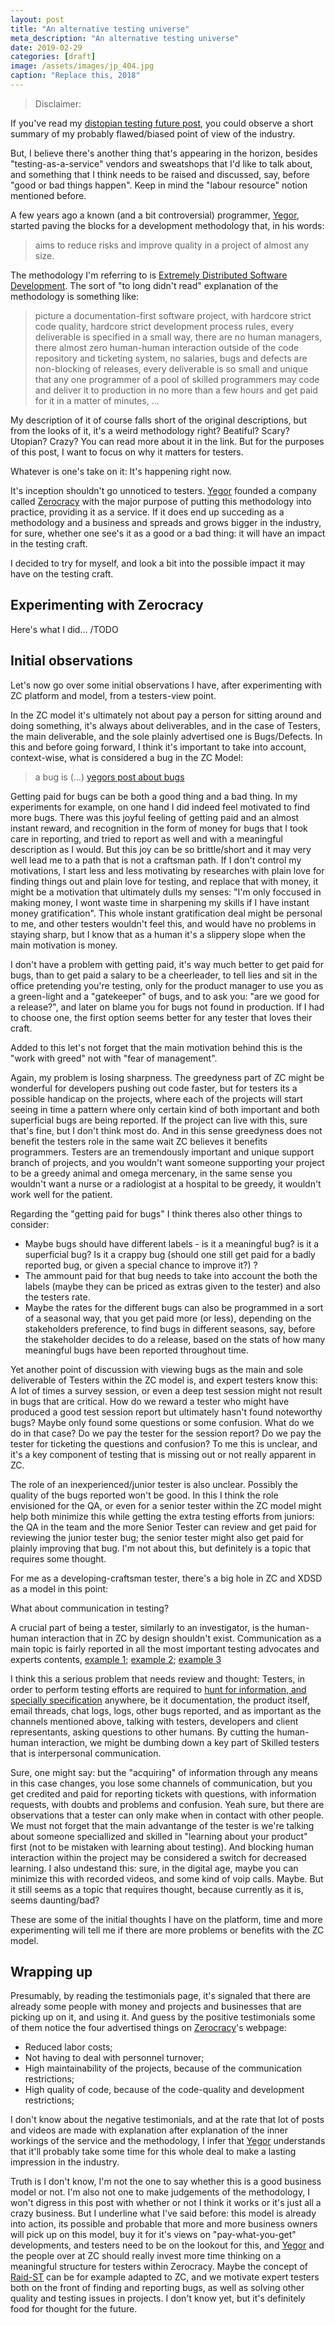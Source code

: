 ```yaml
---
layout: post
title: "An alternative testing universe"
meta_description: "An alternative testing universe"
date: 2019-02-29
categories: [draft]
image: /assets/images/jp_404.jpg
caption: "Replace this, 2018"
---
```


> Disclaimer:

If you've read my [distopian testing future post](TODO), you could observe a short summary of my probably flawed/biased point of view of the industry.

But, I believe there's another thing that's appearing in the horizon, besides "testing-as-a-service" vendors and sweatshops that I'd like to talk about, and something that I think needs to be raised and discussed, say, before "good or bad things happen". Keep in mind the "labour resource" notion mentioned before.

A few years ago a known (and a bit controversial) programmer, [Yegor](https://yegor256.com), started paving the blocks for a development methodology that, in his words:

> aims to reduce risks and improve quality in a project of almost any size.

The methodology I'm referring to is [Extremely Distributed Software Development](https://www.xdsd.org/XDSD-WhitePaper.pdf). The sort of "to long didn't read" explanation of the methodology is something like:

> picture a documentation-first software project, with hardcore strict code quality, hardcore strict development process rules, every deliverable is specified in a small way, there are no human managers, there almost zero human-human interaction outside of the code repository and ticketing system, no salaries, bugs and defects are non-blocking of releases, every deliverable is so small and unique that any one programmer of a pool of skilled programmers may code and deliver it to production in no more than a few hours and get paid for it in a matter of minutes, ...

My description of it of course falls short of the original descriptions, but from the looks of it, it's a weird methodology right? Beatiful? Scary? Utopian? Crazy? You can read more about it in the link. But for the purposes of this post, I want to focus on why it matters for testers.

Whatever is one's take on it: It's happening right now.

It's inception shouldn't go unnoticed to testers. [Yegor](https://yegor256.com) founded a company called [Zerocracy](TODO) with the major purpose of putting this methodology into practice, providing it as a service. If it does end up succeding as a methodology and a business and spreads and grows bigger in the industry, for sure, whether one see's it as a good or a bad thing: it will have an impact in the testing craft.

I decided to try for myself, and look a bit into the possible impact it may have on the testing craft.

## Experimenting with Zerocracy

Here's what I did...
/TODO

## Initial observations

Let's now go over some initial observations I have, after experimenting with ZC platform and model, from a testers-view point.

In the ZC model it's ultimately not about pay a person for sitting around and doing something, it's always about deliverables, and in the case of Testers, the main deliverable, and the sole plainly advertised one is Bugs/Defects.  In this and before going forward, I think it's important to take into account, context-wise, what is considered a bug in the ZC Model:

> a bug is (...) [yegors post about bugs](TODO)

Getting paid for bugs can be both a good thing and a bad thing. In my experiments for example, on one hand I did indeed feel motivated to find more bugs. There was this joyful feeling of getting paid and an almost instant reward, and recognition in the form of money for bugs that I took care in reporting, and tried to report as well and with a meaningful description as I would. But this joy can be so brittle/short and it may very well lead me to a path that is not a craftsman path. If I don't control my motivations, I start less and less motivating by researches with plain love for finding things out and plain love for testing, and replace that with money, it might be a motivation that ultimately dulls my senses: "I'm only foccused in making money, I wont waste time in sharpening my skills if I have instant money gratification". This whole instant gratification deal might be personal to me, and other testers wouldn't feel this, and would have no problems in staying sharp, but I know that as a human it's a slippery slope when the main motivation is money.

I don't have a problem with getting paid, it's way much better to get paid for bugs, than to get paid a salary to be a cheerleader, to tell lies and sit in the office pretending you're testing, only for the product manager to use you as a green-light and a "gatekeeper" of bugs, and to ask you: "are we good for a release?", and later on blame you for bugs not found in production. If I had to choose one, the first option seems better for any tester that loves their craft.

Added to this let's not forget that the main motivation behind this is the "work with greed" not with "fear of management".

Again, my problem is losing sharpness. The greedyness part of ZC might be wonderful for developers pushing out code faster, but for testers its a possible handicap on the projects, where each of the projects will start seeing in time a pattern where only certain kind of both important and both superficial bugs are being reported. If the project can live with this, sure that's fine, but I don't think most do. And in this sense greedyness does not benefit the testers role in the same wait ZC believes it benefits programmers. Testers are an tremendously important and unique support branch of projects, and you wouldn't want someone supporting your project to be a greedy animal and omega mercenary, in the same sense you wouldn't want a nurse or a radiologist at a hospital to be greedy, it wouldn't work well for the patient.


Regarding the "getting paid for bugs" I think theres also other things to consider:
- Maybe bugs should have different labels - is it a meaningful bug? is it a superficial bug? Is it a crappy bug (should one still get paid for a badly reported bug, or given a special chance to improve it?) ?
- The ammount paid for that bug needs to take into account the both the labels (maybe they can be priced as extras given to the tester) and also the testers rate.
- Maybe the rates for the different bugs can also be programmed in a sort of a seasonal way, that you get paid more (or less), depending on the stakeholders preference, to find bugs in different seasons, say, before the stakeholder decides to do a release, based on the stats of how many meaningful bugs have been reported throughout time.


Yet another point of discussion with viewing bugs as the main and sole deliverable of Testers within the ZC model is, and expert testers know this: A lot of times a survey session, or even a deep test session might not result in bugs that are critical. How do we reward a tester who might have produced a good test session report but ultimately hasn't found noteworthy bugs? Maybe only found some questions or some confusion. What do we do in that case? Do we pay the tester for the session report? Do we pay the tester for ticketing the questions and confusion? To me this is unclear, and it's a key component of testing that is missing out or not really apparent in ZC.


The role of an inexperienced/junior tester is also unclear. Possibly the quality of the bugs reported won't be good. In this I think the role envisioned for the QA, or even for a senior tester within the ZC model might help both minimize this while getting the extra testing efforts from juniors: the QA in the team and the more Senior Tester can review and get paid for reviewing the junior tester bug; the senior tester might also get paid for plainly improving that bug. I'm not about this, but definitely is a topic that requires some thought.


For me as a developing-craftsman tester, there's a big hole in ZC and XDSD as a model in this point:

What about communication in testing?

A crucial part of being a tester, similarly to an investigator, is the human-human interaction that in ZC by design shouldn't exist. Communication as a main topic is fairly reported in all the most important testing advocates and experts contents, [example 1](TODO); [example 2](TODO); [example 3](TODO)

I think this a serious problem that needs review and thought:
Testers, in order to perform testing efforts are required to [hunt for information, and specially specification](TODO) anywhere, be it documentation, the product itself, email threads, chat logs, logs, other bugs reported, and as important as the channels mentioned above, talking with testers, developers and client representants, asking questions to other humans. By cutting the human-human interaction, we might be dumbing down a key part of Skilled testers that is interpersonal communication.

Sure, one might say: but the "acquiring" of information through any means in this case changes, you lose some channels of communication, but you get credited and paid for reporting tickets with questions, with information requests, with doubts and problems and confusion. Yeah sure, but there are observations that a tester can only make when in contact with other people. We must not forget that the main advantange of the tester is we're talking about someone speciallized and skilled in "learning about your product" first (not to be mistaken with learning about testing). And blocking human interaction within the project may be considered a switch for decreased learning. I also undestand this: sure, in the digital age, maybe you can minimize this with recorded videos, and some kind of voip calls. Maybe. But it still seems as a topic that requires thought, because currently as it is, seems daunting/bad?


These are some of the initial thoughts I have on the platform, time and more experimenting will tell me if there are more problems or benefits with the ZC model.


## Wrapping up

Presumably, by reading the testimonials page, it's signaled that there are already some people with money and projects and businesses that are picking up on it, and using it. And guess by the positive testimonials some of them notice the four advertised things on [Zerocracy]()'s webpage:

- Reduced labor costs;
- Not having to deal with personnel turnover;
- High maintainability of the projects, because of the communication restrictions;
- High quality of code, because of the code-quality and development restrictions;


I don't know about the negative testimonials, and at the rate that lot of posts and videos are made with explanation after explanation of the inner workings of the service and the methodology, I infer that [Yegor](https://yegor256.com) understands that it'll probably take some time for this whole deal to make a lasting impression in the industry.

Truth is I don't know, I'm not the one to say whether this is a good business model or not. I'm also not one to make judgements of the methodology, I won't digress in this post with whether or not I think it works or it's just all a crazy business. But I underline what I've said before: this model is already into action, its possible and probable that more and more business owners will pick up on this model, buy it for it's views on "pay-what-you-get" developments, and testers need to be on the lookout for this, and [Yegor](https://yegor256.com) and the people over at ZC should really invest more time thinking on a meaningful structure for testers within Zerocracy. Maybe the concept of [Raid-ST](TODO) can be for example adapted to ZC, and we motivate expert testers both on the front of finding and reporting bugs, as well as solving other quality and testing issues in projects. I don't know yet, but it's definitely food for thought for the future.
